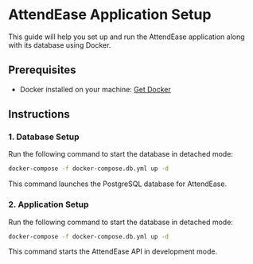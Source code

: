 # AttendEase Application Setup

This guide will help you set up and run the AttendEase application along with its database using Docker.

## Prerequisites
- Docker installed on your machine: [Get Docker](https://docs.docker.com/get-docker/)

## Instructions

### 1. Database Setup

Run the following command to start the database in detached mode:

```bash
docker-compose -f docker-compose.db.yml up -d
```

This command launches the PostgreSQL database for AttendEase.

### 2. Application Setup

Run the following command to start the database in detached mode:

```bash
docker-compose -f docker-compose.db.yml up -d
```

This command starts the AttendEase API in development mode.

